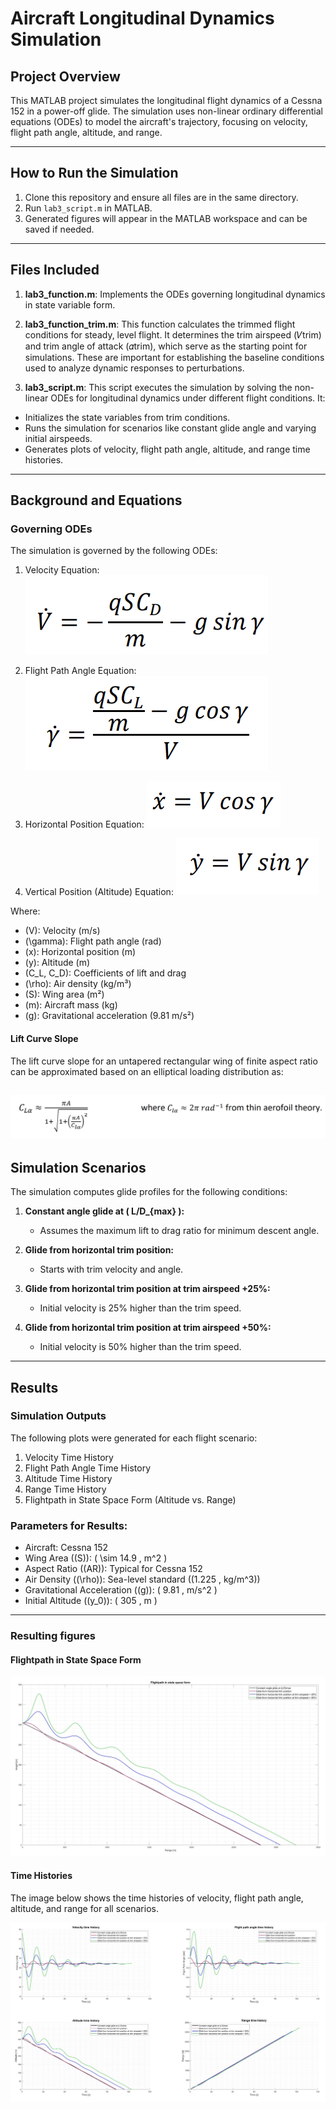 # Aircraft Longitudinal Dynamics Simulation

## Project Overview

This MATLAB project simulates the longitudinal flight dynamics of a Cessna 152 in a power-off glide. The simulation uses non-linear ordinary differential equations (ODEs) to model the aircraft's trajectory, focusing on velocity, flight path angle, altitude, and range.

---
## How to Run the Simulation

1. Clone this repository and ensure all files are in the same directory.
2. Run `lab3_script.m` in MATLAB.
3. Generated figures will appear in the MATLAB workspace and can be saved if needed.
 
---

## Files Included

1. **lab3_function.m**: Implements the ODEs governing longitudinal dynamics in state variable form.
2. **lab3_function_trim.m**: This function calculates the trimmed flight conditions for steady, level flight. It determines the trim airspeed (𝑉trim) and trim angle of attack (𝛼trim), which serve as the starting point for simulations. These are important for establishing the baseline conditions used to analyze dynamic responses to perturbations.

3. **lab3_script.m**: This script executes the simulation by solving the non-linear ODEs for longitudinal dynamics under different flight conditions. It:

- Initializes the state variables from trim conditions.
- Runs the simulation for scenarios like constant glide angle and varying initial airspeeds.
- Generates plots of velocity, flight path angle, altitude, and range time histories.

---

## Background and Equations

### Governing ODEs

The simulation is governed by the following ODEs:

1. Velocity Equation:
   ![Velocity Equation](Images/Equation1.png)

2. Flight Path Angle Equation:
   ![Flight Path Angle Equation](Images/Equation2.png)

3. Horizontal Position Equation:
   ![Horizontal Position Equation](Images/Equation3.png)

4. Vertical Position (Altitude) Equation:
   ![Vertical Position Equation](Images/Equation4.png)

Where:
- \(V\): Velocity (m/s)
- \(\gamma\): Flight path angle (rad)
- \(x\): Horizontal position (m)
- \(y\): Altitude (m)
- \(C_L, C_D\): Coefficients of lift and drag
- \(\rho\): Air density (kg/m³)
- \(S\): Wing area (m²)
- \(m\): Aircraft mass (kg)
- \(g\): Gravitational acceleration (9.81 m/s²)

#### Lift Curve Slope

The lift curve slope for an untapered rectangular wing of finite aspect ratio can be approximated based on an elliptical loading distribution as:

![Lift Curve Slope](Images/Equation5.png)
---

## Simulation Scenarios

The simulation computes glide profiles for the following conditions:

1. **Constant angle glide at \( L/D_{max} \):**
   - Assumes the maximum lift to drag ratio for minimum descent angle.

2. **Glide from horizontal trim position:**
   - Starts with trim velocity and angle.

3. **Glide from horizontal trim position at trim airspeed +25%:**
   - Initial velocity is 25% higher than the trim speed.

4. **Glide from horizontal trim position at trim airspeed +50%:**
   - Initial velocity is 50% higher than the trim speed.
---

## Results

### Simulation Outputs
The following plots were generated for each flight scenario:
1. Velocity Time History
2. Flight Path Angle Time History
3. Altitude Time History
4. Range Time History
5. Flightpath in State Space Form (Altitude vs. Range)

### Parameters for Results:
- Aircraft: Cessna 152
- Wing Area (\(S\)): \( \sim 14.9 \, m^2 \)
- Aspect Ratio (\(AR\)): Typical for Cessna 152
- Air Density (\(\rho\)): Sea-level standard (\(1.225 \, kg/m^3\))
- Gravitational Acceleration (\(g\)): \( 9.81 \, m/s^2 \)
- Initial Altitude (\(y_0\)): \( 305 \, m \)

---

### Resulting figures

#### Flightpath in State Space Form
![Flightpath in State Space Form](Images/Results1.png)

#### Time Histories
The image below shows the time histories of velocity, flight path angle, altitude, and range for all scenarios.

![Time Histories](Images/Results2.png)

